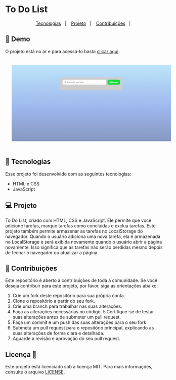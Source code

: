 # To Do List

<p align="center">
  <a href="#-tecnologias">Tecnologias</a>&nbsp;&nbsp;&nbsp;|&nbsp;&nbsp;&nbsp;
  <a href="#-projeto">Projeto</a>&nbsp;&nbsp;&nbsp;|&nbsp;&nbsp;&nbsp;
  <a href="#-contribuições">Contribuições</a>&nbsp;&nbsp;&nbsp;|&nbsp;&nbsp;&nbsp;
</p>

## 🎥 Demo
  O projeto está no ar e para acessá-lo basta [clicar aqui](https://todolistjs-alpha.vercel.app/).
  
  <div align="center">
    <img src="demo/demo.gif" width="850" heigth="auto" hspace="20" vspace="20"/> 
</div>

## 🚀 Tecnologias

Esse projeto foi desenvolvido com as seguintes tecnologias:

- HTML e CSS
- JavaScript

## 💻 Projeto 
  To Do List, criado com HTML, CSS e JavaScript. Ele permite que você adicione tarefas, marque tarefas como concluídas e exclua tarefas. Este projeto também permite armazenar as tarefas no LocalStorage do navegador. Quando o usuário adiciona uma nova tarefa, ela é armazenada no LocalStorage e será exibida novamente quando o usuário abrir a página novamente. Isso significa que as tarefas não serão perdidas mesmo depois de fechar o navegador ou atualizar a página.
  
  ## 🤝 Contribuições

Este repositório é aberto à contribuições de toda a comunidade. Se você deseja contribuir para este projeto, por favor, siga as orientações abaixo:

1. Crie um fork deste repositório para sua própria conta.
2. Clone o repositório a partir do seu fork.
3. Crie uma branch para trabalhar nas suas alterações.
4. Faça as alterações necessárias no código.
5.Certifique-se de testar suas alterações antes de submeter um pull request.
6. Faça um commit e um push das suas alterações para o seu fork.
7. Submeta um pull request para o repositório principal, explicando as suas alterações de forma clara e detalhada.
8. Aguarde a revisão e aprovação do seu pull request.

## Licença 📝
Este projeto está licenciado sob a licença MIT. Para mais informações, consulte o arquivo [LICENSE](https://github.com/JoaoPedroOM/ToDoListJS/blob/main/LICENSE).
